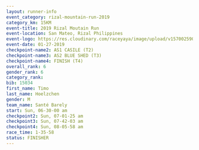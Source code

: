 ```yaml
---
layout: runner-info 
event_category: rizal-mountain-run-2019 
category_km: 15KM 
event-title: 2019 Rizal Moutain Run 
event-location: San Mateo, Rizal Philippines 
event-logo: https://res.cloudinary.com/raceyaya/image/upload/v1570025909/logo/rizal-mountain_gkfete.jpg 
event-date: 01-27-2019 
checkpoint-name2: AS1 CASILE (T2) 
checkpoint-name3: AS2 BLUE SHED (T3) 
checkpoint-name4: FINISH (T4) 
overall_rank: 6
gender_rank: 6
category_rank: 
bib: 15034
first_name: Timo
last_name: Hoelzchen
gender: M
team_name: Santé Barely
start: Sun, 06-30-00 am
checkpoint2: Sun, 07-01-25 am
checkpoint3: Sun, 07-42-03 am
checkpoint4: Sun, 08-05-58 am
race_time: 1-35-58
status: FINISHER
---
```

